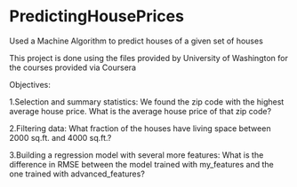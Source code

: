 # PredictingHousePrices
Used a Machine Algorithm to predict houses of a given set of houses

This project is done using the files provided by University of Washington for the courses provided via Coursera

Objectives: 

1.Selection and summary statistics: We found the zip code with the highest average house price. What is the average house price of that zip code?

2.Filtering data: What fraction of the houses have living space between 2000 sq.ft. and 4000 sq.ft.?

3.Building a regression model with several more features: What is the difference in RMSE between the model trained with my_features and the one trained with advanced_features?
